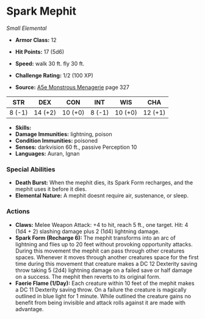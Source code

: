 # Spark Mephit

*Small* *Elemental*

- **Armor Class:** 12
- **Hit Points:** 17 (5d6)
- **Speed:** walk 30 ft. fly 30 ft.

- **Challenge Rating:** 1/2 (100 XP)
- **Source:** [A5e Monstrous Menagerie](https://enpublishingrpg.com/products/level-up-monstrous-menagerie-a5e) page 327

| STR | DEX | CON | INT | WIS | CHA |
| --- | --- | --- | --- | --- | --- |
| 8 (-1) | 14 (+2) | 10 (+0) | 8 (-1) | 10 (+0) | 12 (+1) |

- **Skills:** 
- **Damage Immunities:** lightning, poison
- **Condition Immunities:** poisoned
- **Senses:** darkvision 60 ft., passive Perception 10
- **Languages:** Auran, Ignan

### Special Abilities

- **Death Burst:** When the mephit dies, its Spark Form recharges, and the mephit uses it before it dies.
- **Elemental Nature:** A mephit doesnt require air, sustenance, or sleep.

### Actions

- **Claws:** Melee Weapon Attack: +4 to hit, reach 5 ft., one target. Hit: 4 (1d4 + 2) slashing damage plus 2 (1d4) lightning damage.
- **Spark Form (Recharge 6):** The mephit transforms into an arc of lightning and flies up to 20 feet without provoking opportunity attacks. During this movement  the mephit can pass through other creatures spaces. Whenever it moves through another creatures space for the first time during this movement  that creature makes a DC 12 Dexterity saving throw  taking 5 (2d4) lightning damage on a failed save or half damage on a success. The mephit then reverts to its original form.
- **Faerie Flame (1/Day):** Each creature within 10 feet of the mephit makes a DC 11 Dexterity saving throw. On a failure  the creature is magically outlined in blue light for 1 minute. While outlined  the creature gains no benefit from being invisible and attack rolls against it are made with advantage.


